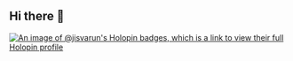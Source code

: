 ## Hi there 👋

<!--
**jisvarun/jisvarun** is a ✨ _special_ ✨ repository because its `README.md` (this file) appears on your GitHub profile.

Here are some ideas to get you started:

- 🔭 I’m currently working on ...
- 🌱 I’m currently learning ...
- 👯 I’m looking to collaborate on ...
- 🤔 I’m looking for help with ...
- 💬 Ask me about ...
- 📫 How to reach me: ...
- 😄 Pronouns: ...
- ⚡ Fun fact: ...
-->
[![An image of @jisvarun's Holopin badges, which is a link to view their full Holopin profile](https://holopin.me/jisvarun)](https://holopin.io/@jisvarun)
